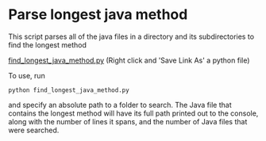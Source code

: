 # Parse longest java method

This script parses all of the java files in a directory and its subdirectories
to find the longest method

[find_longest_java_method.py](https://github.com/devedge/Scripts/raw/master/Parse%20longest%20java%20method/find_longest_java_method.py)  (Right click and 'Save Link As' a python file)

To use, run 

`python find_longest_java_method.py`

and specify an absolute path to a folder to search. The Java file that contains the longest method will have its full path printed out to the console, along with the number of lines it spans, and the number of Java files that were searched.
